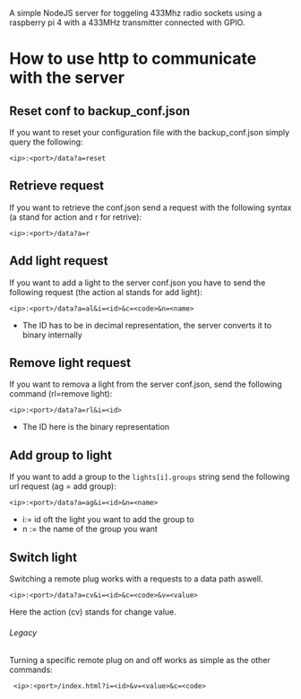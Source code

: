 A simple NodeJS server for toggeling 433Mhz radio sockets using a raspberry pi 4 with a 433MHz transmitter connected with GPIO. 

# How to use http to communicate with the server
## Reset conf to backup_conf.json

If you want to reset your configuration file with the backup_conf.json simply query the following:

``<ip>:<port>/data?a=reset``



## Retrieve request

If you want to retrieve the conf.json send a request with the following syntax (a stand for action and r for retrive):

`<ip>:<port>/data?a=r`



## Add light request

If you want to add a light to the server conf.json you have to send the following request (the action al stands for add light):

`<ip>:<port>/data?a=al&i=<id>&c=<code>&n=<name>`

- The ID has to be in decimal representation, the server converts it to binary internally

## Remove light request

If you want to remova a light from the server conf.json, send the following command (rl=remove light):

`<ip>:<port>/data?a=rl&i=<id>`

- The ID here is the binary representation

## Add group to light

If you want to add a group to the `lights[i].groups` string send the following url request (ag = add group):

`<ip>:<port>/data?a=ag&i=<id>&n=<name>`

- i:= id oft the light you want to add the group to
- n := the name of the group you want 



## Switch light

Switching a remote plug works with a requests to a data path aswell.

``<ip>:<port>/data?a=cv&i=<id>&c=<code>&v=<value>``

Here the action (cv) stands for change value.



###### Legacy

Turning a specific remote plug on and off works as simple as the other commands:

`` <ip>:<port>/index.html?i=<id>&v=<value>&c=<code>``

